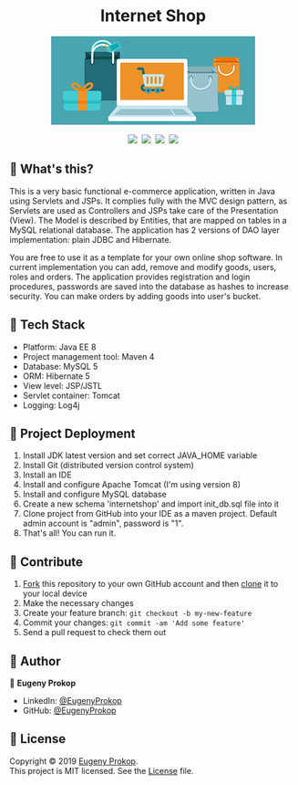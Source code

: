 <h1 align="center">Internet Shop</h1>

<p align="center"><img src="https://github.com/p1q/InternetShop/blob/master/src/main/resources/logo.jpg" title="InternetShopLogo" /></p>

<p align="center">
<img src="https://badgen.net/badge/Release/0.6.2/blue" />&nbsp;
<img src="https://badgen.net/badge/Lisence/MIT/blue" />&nbsp;
<img src="https://api.codacy.com/project/badge/Grade/50ce9e1a567343ee9ac7c134071d97ba" />&nbsp;
<img src="https://travis-ci.org/MikhailMS/java-shop-example.svg" /></p>

## 🤔 What's this?
<p>This is a very basic functional e-commerce application, written in Java using Servlets and JSPs. It complies fully with the MVC design pattern, as Servlets are used as Controllers and JSPs take care of the Presentation (View). The Model is described by Entities, that are mapped on tables in a MySQL relational database. The application has 2 versions of DAO layer implementation: plain JDBC and Hibernate.</p>
<p>You are free to use it as a template for your own online shop software. In current implementation you can add, remove and modify goods, users, roles and orders. The application provides registration and login procedures, passwords are saved into the database as hashes to increase security. You can make orders by adding goods into user's bucket.</p>

## :nut_and_bolt: Tech Stack
- Platform: Java EE 8
- Project management tool: Maven 4
- Database: MySQL 5
- ORM: Hibernate 5
- View level: JSP/JSTL
- Servlet container: Tomcat
- Logging: Log4j

## :rocket: Project Deployment
1. Install JDK latest version and set correct JAVA_HOME variable
2. Install Git (distributed version control system)
3. Install an IDE
4. Install and configure Apache Tomcat (I'm using version 8)
5. Install and configure MySQL database
6. Create a new schema 'internetshop' and import init_db.sql file into it
7. Clone project from GitHub into your IDE as a maven project. Default admin account is "admin", password is "1".
8. That's all! You can run it.

## 🕺 Contribute

1.  [Fork](https://help.github.com/articles/fork-a-repo/) this repository to your own GitHub account and then [clone](https://help.github.com/articles/cloning-a-repository/) it to your local device
2.  Make the necessary changes
3.  Create your feature branch: `git checkout -b my-new-feature`
4.  Commit your changes: `git commit -am 'Add some feature'`
5.  Send a pull request to check them out

## :man: Author

👤 **Eugeny Prokop**

- LinkedIn: [@EugenyProkop](https://www.linkedin.com/in/eugeny-prokop)
- GitHub: [@EugenyProkop](https://github.com/p1q)

## :scroll: License

Copyright © 2019 [Eugeny Prokop](https://github.com/p1q).<br />
This project is MIT licensed. See the [License](LICENSE) file.
